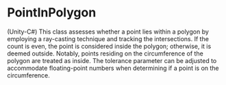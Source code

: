 # PointInPolygon
(Unity-C#) This class assesses whether a point lies within a polygon by employing a ray-casting technique and tracking the intersections. If the count is even, the point is considered inside the polygon; otherwise, it is deemed outside. Notably, points residing on the circumference of the polygon are treated as inside. The tolerance parameter can be adjusted to accommodate floating-point numbers when determining if a point is on the circumference.
